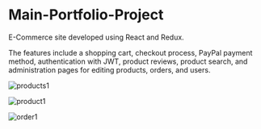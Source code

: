 # Main-Portfolio-Project
E-Commerce site developed using React and Redux.

The features include a shopping cart, checkout process, PayPal payment method, authentication with JWT, product reviews, product search, and administration pages for editing products, orders, and users.

![products1](https://user-images.githubusercontent.com/59144499/126832018-13ea1039-8e8b-4b27-9510-9230f3fba087.jpg)

![product1](https://user-images.githubusercontent.com/59144499/126832066-f213a488-1c6f-460f-a590-941fe2090c3b.jpg)

![order1](https://user-images.githubusercontent.com/59144499/126832080-a593dfab-603e-4992-a1a8-b84f329176b8.jpg)
